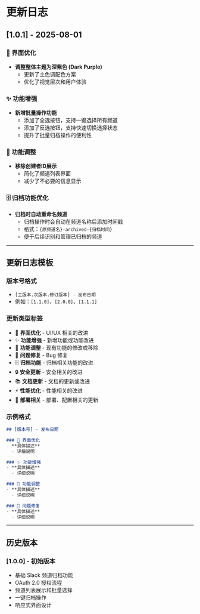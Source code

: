 # 更新日志

## [1.0.1] - 2025-08-01

### 🎨 界面优化
- **调整整体主题为深紫色 (Dark Purple)**
  - 更新了主色调配色方案
  - 优化了视觉层次和用户体验

### ✨ 功能增强
- **新增批量操作功能**
  - 添加了全选按钮，支持一键选择所有频道
  - 添加了反选按钮，支持快速切换选择状态
  - 提升了批量归档操作的便利性

### 🔧 功能调整
- **移除创建者ID展示**
  - 简化了频道列表界面
  - 减少了不必要的信息显示

### 🗄️ 归档功能优化
- **归档时自动重命名频道**
  - 归档操作时会自动在频道名称后添加时间戳
  - 格式：`{原频道名}-archived-{归档时间}`
  - 便于后续识别和管理已归档的频道

---

## 更新日志模板

### 版本号格式
- `[主版本.次版本.修订版本] - 发布日期`
- 例如：`[1.1.0]`、`[2.0.0]`、`[1.1.1]`

### 更新类型标签
- 🎨 **界面优化** - UI/UX 相关的改进
- ✨ **功能增强** - 新增功能或功能改进
- 🔧 **功能调整** - 现有功能的修改或移除
- 🐛 **问题修复** - Bug 修复
- 🗄️ **归档功能** - 归档相关功能的改进
- 🔒 **安全更新** - 安全相关的改进
- 📚 **文档更新** - 文档的更新或改进
- ⚡ **性能优化** - 性能相关的改进
- 🚀 **部署相关** - 部署、配置相关的更新

### 示例格式
```markdown
## [版本号] - 发布日期

### 🎨 界面优化
- **具体描述**
  - 详细说明

### ✨ 功能增强
- **具体描述**
  - 详细说明

### 🔧 功能调整
- **具体描述**
  - 详细说明

### 🐛 问题修复
- **具体描述**
  - 详细说明
```

---

## 历史版本

### [1.0.0] - 初始版本
- 基础 Slack 频道归档功能
- OAuth 2.0 授权流程
- 频道列表展示和批量选择
- 一键归档操作
- 响应式界面设计 